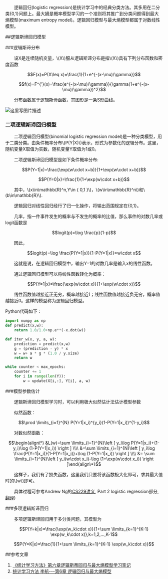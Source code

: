 ﻿<script type="text/javascript" src="http://cdn.mathjax.org/mathjax/latest/MathJax.js?config=default"></script>
&emsp;&emsp;逻辑回归(logistic regression)是统计学习中的经典分类方法。其多用在二分类{0,1}问题上。最大嫡是概率模型学习的一个准则将其推广到分类问题得到最大熵模型(maximum entropy model)。逻辑回归模型与最大熵模型都属于对数线性模型。

##逻辑斯谛回归模型

###逻辑斯谛分布

&emsp;&emsp;设X是连续随机变量，\\(X\\)服从逻辑斯谛分布是指\\(X\\)具有下列分布函数和密度函数

$$F(x)=P(X\leq x)=\frac{1}{1+e^{-(x-\mu)/\gamma}}$$ 

$$f(x)=F^{'}(x)=\frac{e^{-(x-\mu)/\gamma}}{\gamma(1+e^{-(x-\mu)/\gamma})^2}$$ 



&emsp;&emsp;分布函数属于逻辑斯谛函数，其图形是一条S形曲线。

![这里写图片描述](https://imgconvert.csdnimg.cn/aHR0cDovL2ltZy5ibG9nLmNzZG4ubmV0LzIwMTgwMzAzMjMyMzA0Mjc3)

### 二项逻辑斯谛回归模型

&emsp;&emsp;二项逻辑回归模型(binomial logistic regression model)是一种分类模型，用于二类分类。由条件概率分布\\(P(Y|X)\\)表示，形式为参数化的逻辑分布。这里，随机变量X取值为实数，随机变量Y取值为1或0。

&emsp;&emsp;二项逻辑斯谛回归模型是如下条件概率分布:

$$P(Y=1|x)=\frac{\exp(w\cdot x+b)}{1+\exp(w\cdot x+b)}$$ 

$$P(Y=0|x)=\frac{1}{1+\exp(w\cdot x+b)}$$ 

&emsp;&emsp;其中，\\(x\in\mathbb{R}^n,Y\in \{ 0,1 \}\\)，\\(w\in\mathbb{R}^n\\)和\\(b\in\mathbb{R}\\).

&emsp;&emsp;逻辑回归对线性回归经行了归一化操作，将输出范围规定在{0,1}。

&emsp;&emsp;几率，指一件事件发生的概率与不发生的概率的比值，那么事件的对数几率或logit函数是

$$logit(p)=\log \frac{p}{1-p}$$ 

&emsp;&emsp;因此，

$$logit(p)=\log \frac{P(Y=1|x)}{1-P(Y=1|x)}=w\cdot x$$ 

&emsp;&emsp;这就是说，在逻辑回归模型中，输出Y=1的对数几率是输入x的线性函数。

&emsp;&emsp;通过逻辑回归模型可以将线性函数转化为概率：

$$P(Y=1|x)=\frac{\exp(w\cdot x)}{1+\exp(w\cdot x)}$$ 

&emsp;&emsp;线性函数值越接近正无穷，概率越接近1；线性函数值越接近负无穷，概率值越接近0。这样的模型称为逻辑回归模型。



Python代码如下：

```python
import numpy as np
def predict(x,w):
    return 1.0/1.0+np.e**(-x.dot(w))

def iter_w(x, y, a, w):
    prediction = predict(x,w)
    g = (prediction - y) * x
    w = w+ a * g * (1.0 / y.size)
    return w

while counter < max_epochs:
    counter += 1
    for i in range(len(Y)):
        w = update(X[i,:], Y[i], a, w)
```



###模型参数估计

&emsp;&emsp;逻辑斯谛回归模型学习时，可以利用极大似然估计法估计模型参数

&emsp;&emsp;似然函数：

$$\prod \limits_{i=1}^{N} P(Y=1|x_i)^{y_i}(1-P(Y=1|x_i))^{1-y_i}$$ 

&emsp;&emsp;对数似然函数：

$$\begin{align\*} &L(w)=\sum \limits_{i=1}^{N}\left [ y_i\log P(Y=1|x_i)+(1-y_i)\log (1-P(Y=1|x_i)) \right ] \\\\  &=\sum \limits_{i=1}^{N}\left [ y_i\log \frac{P(Y=1|x_i)}{1-P(Y=1|x_i)}+\log (1-P(Y=1|x_i)) \right ] \\\\  &= \sum \limits_{i=1}^{N}\left [ y_i(w\cdot x_i)-\log (1+\exp(w\cdot x_i)) \right ]\end{align\*}$$ 

&emsp;&emsp;这样子，我们有了损失函数，这里我们只要将该函数极大化即可，求其最大值时的\\(w\\)即可。

&emsp;&emsp;具体过程可参考Andrew Ng的[CS229讲义](http://cs229.stanford.edu/notes/cs229-notes1.pdf), Part 2 logistic regression部分,[翻译](https://millearninggroup.github.io/Stanford-CS229-CN/translation/cs229-notes1-cn-2/)) 



###多项逻辑斯谛回归

&emsp;&emsp;多项逻辑斯谛回归用于多分类问题，其模型为

$$P(Y=k|x)=\frac{\exp(w_k\cdot x)}{1+\sum \limits_{k=1}^{K-1} \exp(w_k\cdot x)},k=1,2,...,K-1$$ 

$$P(Y=K|x)=\frac{1}{1+\sum \limits_{k=1}^{K-1} \exp(w_k\cdot x)}$$ 



##参考文章

1. [《统计学习方法》第六章逻辑斯蒂回归与最大熵模型学习笔记](http://blog.csdn.net/wjlucc/article/details/69264144?ref=myread)
2. [统计学习方法 李航---第6章 逻辑回归与最大熵模型](http://blog.csdn.net/demon7639/article/details/51011417)


